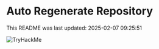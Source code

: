 # Auto Regenerate Repository

This README was last updated: 2025-02-07 09:25:51

 ![TryHackMe](https://tryhackme.com/badge/533634)